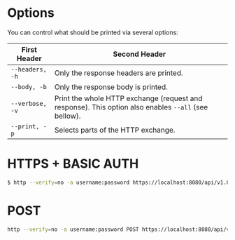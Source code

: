 # Options
You can control what should be printed via several options:

First Header | Second Header
------------ | -------------
``--headers, -h`` |  Only the response headers are printed.
``--body, -b``    |  Only the response body is printed.
``--verbose, -v`` |  Print the whole HTTP exchange (request and response). This option also enables ``--all`` (see bellow).
``--print, -p``   |  Selects parts of the HTTP exchange.

# HTTPS + BASIC AUTH

```sh
$ http --verify=no -a username:password https://localhost:8080/api/v1.0/xxxx/
```

# POST
```sh
http --verify=no -a username:password POST https://localhost:8080/api/v1.0/services/xxxx param01=value01 parme02=value02
```
